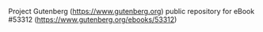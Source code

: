 Project Gutenberg (https://www.gutenberg.org) public repository for
eBook #53312 (https://www.gutenberg.org/ebooks/53312)
